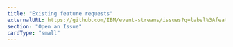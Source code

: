 ```yaml
---
title: "Existing feature requests"
externalURL: https://github.com/IBM/event-streams/issues?q=label%3AfeatureRequest
section: "Open an Issue"
cardType: "small"
---
```

